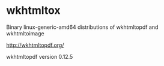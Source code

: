 # wkhtmltox
Binary linux-generic-amd64 distributions of wkhtmltopdf and wkhtmltoimage 

http://wkhtmltopdf.org/

wkhtmltopdf version 0.12.5

